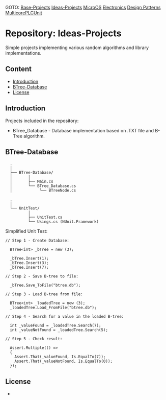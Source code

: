 GOTO: [Base-Projects](https://github.com/DamianKJKujawski/Base-Projects) [Ideas-Projects](https://github.com/DamianKJKujawski/Ideas-Projects) [MicroOS](https://github.com/DamianKJKujawski/MicroOS) [Electronics](https://github.com/DamianKJKujawski/Electronics) [Design Patterns](https://github.com/DamianKJKujawski/DesignPatterns) [MulticorePLCUnit](https://github.com/DamianKJKujawski/MulticorePLCUnit)


# Repository: Ideas-Projects

  Simple projects implementing various random algorithms and library implementations.

## Content

  - [Introduction](#Introduction)
  - [BTree-Database](#BTree-Database)
  - [License](#License)

## Introduction

  Projects included in the repository: 
   - BTree_Database - Database implementation based on .TXT file and B-Tree algorithm.

## BTree-Database

```
  .
  │
  ├── BTree-Database/
  │       │
  │       ├── Main.cs
  │       └── BTree_Database.cs
  │            └── BTreeNode.cs

  .
  │
  └── UnitTest/
          │
          ├── UnitTest.cs
          └── Usings.cs (NUnit.Framework)

```

Simplified Unit Test:

```
// Step 1 - Create Database:

  BTree<int> _bTree = new (3);

  _bTree.Insert(1);
  _bTree.Insert(3);
  _bTree.Insert(7);

// Step 2 - Save B-tree to file:

  _bTree.Save_ToFile("btree.db");

// Step 3 - Load B-tree from file:

  BTree<int> _loadedTree = new (3);
  _loadedTree.Load_FromFile("btree.db");

// Step 4 - Search for a value in the loaded B-tree:

  int _valueFound = _loadedTree.Search(7);
  int _valueNotFound = _loadedTree.Search(5);

// Step 5 - Check result:

  Assert.Multiple(() =>
  {
    Assert.That(_valueFound, Is.EqualTo(7));
    Assert.That(_valueNotFound, Is.EqualTo(0));
  });

```


## License

-



